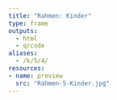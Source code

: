 ```yaml
---
title: "Rahmen: Kinder"
type: frame
outputs:
  - html
  - qrcode
aliases:
  - /k/5/4/
resources:
- name: preview
  src: "Rahmen-5-Kinder.jpg"  
---
```

